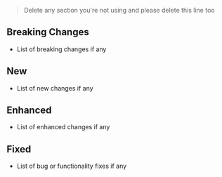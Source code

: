 > Delete any section you're not using and please delete this line too

## Breaking Changes

- List of breaking changes if any

## New

- List of new changes if any

## Enhanced

- List of enhanced changes if any

## Fixed

- List of bug or functionality fixes if any
